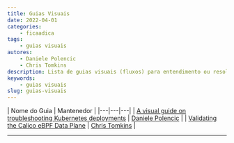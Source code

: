 ```yaml
---
title: Guias Visuais
date: 2022-04-01
categories:
    - ficaadica
tags:
    - guias visuais
autores:
    - Daniele Polencic
    - Chris Tomkins
description: Lista de guias visuais (fluxos) para entendimento ou resolução de problemas sobre um assunto.
keywords:
    - guias visuais
slug: guias-visuais
---
```


| Nome do Guia | Mantenedor |
|---|---|---|
| [A visual guide on troubleshooting Kubernetes deployments](https://learnk8s.io/troubleshooting-deployments) | [Daniele Polencic](/autores/daniele-polencic/) |
| [Validating the Calico eBPF Data Plane](https://www.tigera.io/blog/a-visual-guide-to-calico-ebpf-data-plane-validation/) | [Chris Tomkins](/autores/chris-tomkins/) |

---
